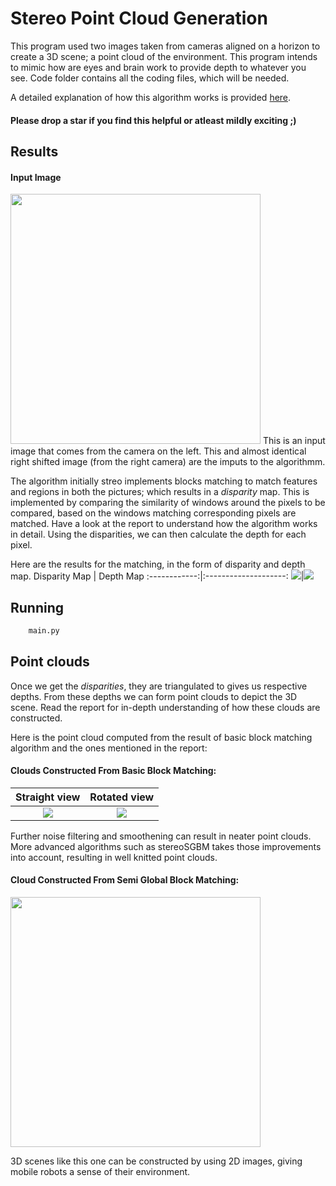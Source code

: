 # Stereo Point Cloud Generation
This program used two images taken from cameras aligned on a horizon to create a 3D scene; a point cloud of the environment. This program intends to mimic how are eyes and brain work to provide depth to whatever you see.
Code folder contains all the coding files, which will be needed.

A detailed explanation of how this algorithm works is provided <a href="./Point-Clouds_from_StereoImages_report.pdf">here</a>.

#### Please drop a star if you find this helpful or atleast mildly exciting ;)
## Results

<h4>Input Image</h4>
<img src="Code/img0.png" width=400>
This is an input image that comes from the camera on the left. This and almost identical right shifted image (from the right camera) are the imputs to the algorithmm.


The algorithm initially streo implements blocks matching to match features and regions in both the pictures; which results in a *disparity* map. This is implemented by comparing the similarity of windows around the pixels to be compared, based on the windows matching corresponding pixels are matched. Have a look at the report to understand how the algorithm works in detail.
Using the disparities, we can then calculate the depth for each pixel.


Here are the results for the matching, in the form of disparity and depth map.
Disparity Map | Depth Map
:------------:|:--------------------:
![](Results/Disparity_map.png)|![](Results/Depth_map.png)
## Running

```bash
    main.py
```

## Point clouds 
Once we get the *disparities*, they are triangulated to gives us respective depths. From these depths we can form point clouds to depict the 3D scene. Read the report for in-depth understanding of how these clouds are constructed.

Here is the point cloud computed from the result of basic block matching algorithm and the ones mentioned in the report:
<h4>Clouds Constructed From Basic Block Matching:</h4>

Straight view | Rotated view
:------------:|:--------------------:
![](Results/PointCloud.png)|![](Results/PointCloud2.png)


Further noise filtering and smoothening can result in neater point clouds. More advanced algorithms such as stereoSGBM takes those improvements into account, resulting in well knitted point clouds.

<h4>Cloud Constructed From Semi Global Block Matching:</h4>


<img src="Results/SGBM.gif" width=400>


3D scenes like this one can be constructed by using 2D images, giving mobile robots a sense of their environment. 
